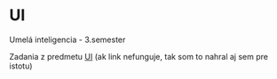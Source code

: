 # UI

Umelá inteligencia - 3.semester

Zadania z predmetu [UI](http://www2.fiit.stuba.sk/~kapustik/cviceniaUI.html) (ak link nefunguje, tak som to nahral aj sem pre istotu)
